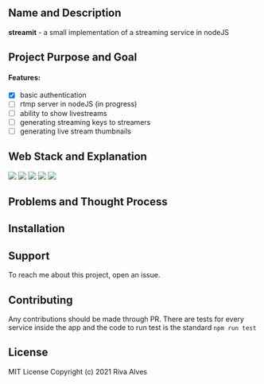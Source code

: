 ## Name and Description
**streamit** - a small implementation of a streaming service in nodeJS

## Project Purpose and Goal

#### Features:

- [x] basic authentication 
- [ ] rtmp server in nodeJS (in progress)
- [ ] ability to show livestreams
- [ ] generating streaming keys to streamers
- [ ] generating live stream thumbnails

## Web Stack and Explanation
![](https://img.shields.io/badge/UI-React-red)
![](https://img.shields.io/badge/Code-TypeScript-lightblue)
![](https://img.shields.io/badge/Code-nodeJS-lightgreen)
![](https://img.shields.io/badge/Web%20server-Express-green)
![](https://img.shields.io/badge/Database-MongoDB-yellow)

## Problems and Thought Process

## Installation

## Support

To reach me about this project, open an issue.

## Contributing

Any contributions should be made through PR. There are tests for every service inside the app and the code to run test is the standard ```npm run test```

## License

MIT License Copyright (c) 2021 Riva Alves   
